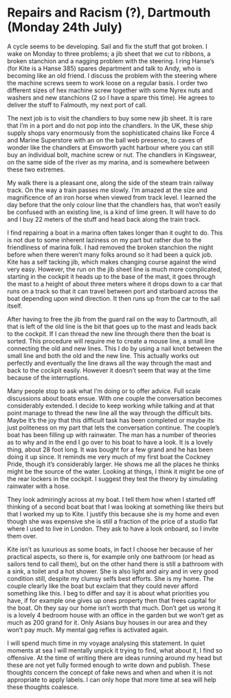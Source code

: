 
# Repairs and Racism (?), Dartmouth (Monday 24th July) #

A cycle seems to be developing. Sail and fix the stuff that got broken. I wake on Monday to three problems; a jib sheet that we cut to ribbons, a broken stanchion and a nagging problem with the steering. I ring Hanse’s (for Kite is a Hanse 385) spares department and talk to Andy, who is becoming like an old friend. I discuss the problem with the steering where the machine screws seem to work loose on a regular basis. I order two different sizes of hex machine screw together with some Nyrex nuts and washers and new stanchions (2 so I have a spare this time). He agrees to deliver the stuff to Falmouth, my next port of call.

The next job is to visit the chandlers to buy some new jib sheet. It is rare that I’m in a port and do not pop into the chandlers. In the UK, these ship supply shops vary enormously from the sophisticated chains like Force 4 and Marine Superstore with an on the ball web presence, to caves of wonder like the chandlers at Emsworth yacht harbour where you can still buy an individual bolt, machine screw or nut. The chandlers in Kingswear, on the same side of the river as my marina, and is somewhere between these two extremes.

My walk there is a pleasant one, along the side of the steam train railway track. On the way a train passes me slowly. I’m amazed at the size and magnificence of an iron horse when viewed from track level. I learned the day before that the only colour line that the chandlers has, that won’t easily be confused with an existing line, is a kind of lime green. It will have to do and I buy 22 meters of the stuff and head back along the train track.

I find repairing a boat in a marina often takes longer than it ought to do. This is not due to some inherent laziness on my part but rather due to the friendliness of marina folk. I had removed the broken stanchion the night before when there weren’t many folks around so it had been a quick job. Kite has a self tacking jib, which makes changing course against the wind very easy. However, the run on the jib sheet line is much more complicated, starting in the cockpit it heads up to the base of the mast, it goes through the mast to a height of about three meters where it drops down to a car that runs on a track so that it can travel between port and starboard across the boat depending upon wind direction. It then runs up from the car to the sail itself.

After having to free the jib from the guard rail on the way to Dartmouth, all that is left of the old line is the bit that goes up to the mast and leads back to the cockpit. If I can thread the new line through there then the boat is sorted. This procedure will require me to create a mouse line, a small line connecting the old and new lines. This I do by using a nail knot between the small line and both the old and the new line. This actually works out perfectly and eventually the line draws all the way through the mast and back to the cockpit easily. However it doesn’t seem that way at the time because of the interruptions.

Many people stop to ask what I’m doing or to offer advice. Full scale discussions about boats ensue. With one couple the conversation becomes considerably extended. I decide to keep working while talking and at that point manage to thread the new line all the way through the difficult bits. Maybe it’s the joy that this difficult task has been completed or maybe its just politeness on my part that lets the conversation continue. The couple’s boat has been filling up with rainwater. The man has a number of theories as to why and in the end I go over to his boat to have a look. It is a lovely thing, about 28 foot long. It was bought for a few grand and he has been doing it up since. It reminds me very much of my first boat the Cockney Pride, though it’s considerably larger. He shows me all the places he thinks might be the source of the water. Looking at things, I think it might be one of the rear lockers in the cockpit. I suggest they test the theory by simulating rainwater with a hose.

They look admiringly across at my boat. I tell them how when I started off thinking of a second boat boat that I was looking at something like theirs but that I worked my up to Kite. I justify this because she is my home and even though she was expensive she is still a fraction of the price of a studio flat where I used to live in London. They ask to have a look onboard, so I invite them over.

Kite isn’t as luxurious as some boats, in fact I choose her because of her practical aspects, so there is, for example only one bathroom (or head as sailors tend to call them), but on the other hand there is still a bathroom with a sink, a toilet and a hot shower. She is also light and airy and in very good condition still, despite my clumsy selfs best efforts. She is my home. The couple clearly like the boat but exclaim that they could never afford something like this. I beg to differ and say it is about what priorities you have, if for example one gives up ones property then that frees capital for the boat. Oh they say our home isn’t worth that much. Don’t get us wrong it is a lovely 4 bedroom house with an office in the garden but we won’t get as much as 200 grand for it. Only Asians buy houses in our area and they won’t pay much. My mental gag reflex is activated again.

I will spend much time in my voyage analysing this statement. In quiet moments at sea I will mentally unpick it trying to find, what about it, I find so offensive. At the time of writing there are ideas running around my head but these are not yet fully formed enough to write down and publish. These thoughts concern the concept of fake news and when and when it is not appropriate to apply labels. I can only hope that more time at sea will help these thoughts coalesce.
